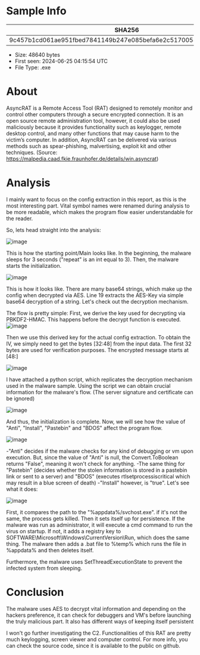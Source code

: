 # Sample Info

| SHA256|
|---------------------------------------------------------------------------------|
|9c457b1cd061ae951fbed7841149b247e085befa6e2c5170058ce35cdebce548 |

* Size:  48640 bytes
* First seen:  2024-06-25 04:15:54 UTC
* File Type:  .exe

# About

AsyncRAT is a Remote Access Tool (RAT) designed to remotely monitor and control other computers through a secure encrypted connection. It is an open source remote administration tool, however, it could also be used maliciously because it provides functionality such as keylogger, remote desktop control, and many other functions that may cause harm to the victim’s computer. In addition, AsyncRAT can be delivered via various methods such as spear-phishing, malvertising, exploit kit and other techniques. (Source: https://malpedia.caad.fkie.fraunhofer.de/details/win.asyncrat)

# Analysis

I mainly want to focus on the config extraction in this report, as this is the most interesting part. Vital symbol names were renamed during analysis to be more readable, which makes the program flow easier understandable for the reader.

So, lets head straight into the analysis:


![image](https://github.com/santanaworld/re-stuff/assets/97342354/db6c6f7e-546f-40f6-8435-a3b66c5d289a)


This is how the starting point/Main looks like. In the beginning, the malware sleeps for 3 seconds ("repeat" is an int equal to 3). Then, the malware starts the initialization.

![image](https://github.com/santanaworld/re-stuff/assets/97342354/075785ca-9fe6-42a7-812b-935301407b6a)

This is how it looks like. There are many base64 strings, which make up the config when decrypted via AES. Line 19 extracts the AES-Key via simple base64 decryption of a string. 
Let's check out the decryption mechanism.



The flow is pretty simple: 
First, we derive the key used for decrypting via PBKDF2-HMAC. This happens before the decrypt function is executed.
![image](https://github.com/santanaworld/re-stuff/assets/97342354/da9c110b-48a4-45e4-882f-5b0f0c237cab)

Then we use this derived key for the actual config extraction. To obtain the IV, we simply need to get the bytes [32:48] from the input data. The first 32 bytes are used for verification purposes. 
The encrypted message starts at [48:]

![image](https://github.com/santanaworld/re-stuff/assets/97342354/8c92674f-d7c7-40f2-baee-9185f933c490)

I have attached a python script, which replicates the decryption mechanism used in the malware sample.
Using the script we can obtain crucial information for the malware's flow. (The server signature and certificate can be ignored)

![image](https://github.com/santanaworld/re-stuff/assets/97342354/d125d589-0724-4e99-8ed4-8ecc7bf696ee)


And thus, the initialization is complete. Now, we will see how the value of "Anti", "Install", "Pastebin" and "BDOS" affect the program flow.

![image](https://github.com/santanaworld/re-stuff/assets/97342354/a81a422d-6f51-4dbd-b635-7ea084df40d4)


-"Anti" decides if the malware checks for any kind of debugging or vm upon execution. But, since the value of "Anti" is null, the Convert.ToBoolean returns "False", meaning it won't check for anything.
-The same thing for "Pastebin" (decides whether the stolen information is stored in a pastebin link or sent to a server) and "BDOS" (executes rtlsetprocessiscritical which may result in a blue screen of death)
-"Install" however, is "true". Let's see what it does:


![image](https://github.com/santanaworld/re-stuff/assets/97342354/734f5728-2deb-4fcc-8616-c25268650d91)


First, it compares the path to the "%appdata%/svchost.exe". if it's not the same, the process gets killed.
Then it sets itself up for persistence. If the malware was run as administrator, it will execute a cmd command to run the virus on startup. If not, it adds a registry key to SOFTWARE\Microsoft\Windows\CurrentVersion\Run, which does the same thing.
The malware then adds a .bat file to %temp% which runs the file in %appdata% and then deletes itself.

Furthermore, the malware uses SetThreadExecutionState to prevent the infected system from sleeping. 


# Conclusion

The malware uses AES to decrypt vital information and depending on the hackers preference, it can check for debuggers and VM's before launching the truly malicious part. It also has different ways of keeping itself persistent

I won't go further investigating the C2. Functionalities of this RAT are pretty much keylogging, screen viewer and computer control. For more info, you can check the source code, since it is available to the public on github.



